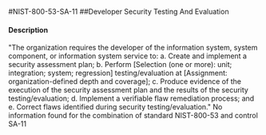 #NIST-800-53-SA-11
##Developer Security Testing And Evaluation
#### Description
"The organization requires the developer of the information system, system component, or information system service to:
  a.  Create and implement a security assessment plan;
  b.  Perform [Selection (one or more): unit; integration; system; regression] testing/evaluation at [Assignment: organization-defined depth and coverage];
  c.  Produce evidence of the execution of the security assessment plan and the results of the security testing/evaluation;
  d.  Implement a verifiable flaw remediation process; and
  e.  Correct flaws identified during security testing/evaluation."
No information found for the combination of standard NIST-800-53 and control SA-11
